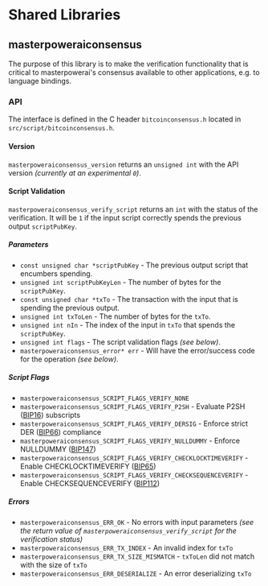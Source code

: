 Shared Libraries
================

## masterpoweraiconsensus

The purpose of this library is to make the verification functionality that is critical to masterpowerai's consensus available to other applications, e.g. to language bindings.

### API

The interface is defined in the C header `bitcoinconsensus.h` located in  `src/script/bitcoinconsensus.h`.

#### Version

`masterpoweraiconsensus_version` returns an `unsigned int` with the API version *(currently at an experimental `0`)*.

#### Script Validation

`masterpoweraiconsensus_verify_script` returns an `int` with the status of the verification. It will be `1` if the input script correctly spends the previous output `scriptPubKey`.

##### Parameters
- `const unsigned char *scriptPubKey` - The previous output script that encumbers spending.
- `unsigned int scriptPubKeyLen` - The number of bytes for the `scriptPubKey`.
- `const unsigned char *txTo` - The transaction with the input that is spending the previous output.
- `unsigned int txToLen` - The number of bytes for the `txTo`.
- `unsigned int nIn` - The index of the input in `txTo` that spends the `scriptPubKey`.
- `unsigned int flags` - The script validation flags *(see below)*.
- `masterpoweraiconsensus_error* err` - Will have the error/success code for the operation *(see below)*.

##### Script Flags
- `masterpoweraiconsensus_SCRIPT_FLAGS_VERIFY_NONE`
- `masterpoweraiconsensus_SCRIPT_FLAGS_VERIFY_P2SH` - Evaluate P2SH ([BIP16](https://github.com/bitcoin/bips/blob/master/bip-0016.mediawiki)) subscripts
- `masterpoweraiconsensus_SCRIPT_FLAGS_VERIFY_DERSIG` - Enforce strict DER ([BIP66](https://github.com/bitcoin/bips/blob/master/bip-0066.mediawiki)) compliance
- `masterpoweraiconsensus_SCRIPT_FLAGS_VERIFY_NULLDUMMY` - Enforce NULLDUMMY ([BIP147](https://github.com/bitcoin/bips/blob/master/bip-0147.mediawiki))
- `masterpoweraiconsensus_SCRIPT_FLAGS_VERIFY_CHECKLOCKTIMEVERIFY` - Enable CHECKLOCKTIMEVERIFY ([BIP65](https://github.com/bitcoin/bips/blob/master/bip-0065.mediawiki))
- `masterpoweraiconsensus_SCRIPT_FLAGS_VERIFY_CHECKSEQUENCEVERIFY` - Enable CHECKSEQUENCEVERIFY ([BIP112](https://github.com/bitcoin/bips/blob/master/bip-0112.mediawiki))

##### Errors
- `masterpoweraiconsensus_ERR_OK` - No errors with input parameters *(see the return value of `masterpoweraiconsensus_verify_script` for the verification status)*
- `masterpoweraiconsensus_ERR_TX_INDEX` - An invalid index for `txTo`
- `masterpoweraiconsensus_ERR_TX_SIZE_MISMATCH` - `txToLen` did not match with the size of `txTo`
- `masterpoweraiconsensus_ERR_DESERIALIZE` - An error deserializing `txTo`
